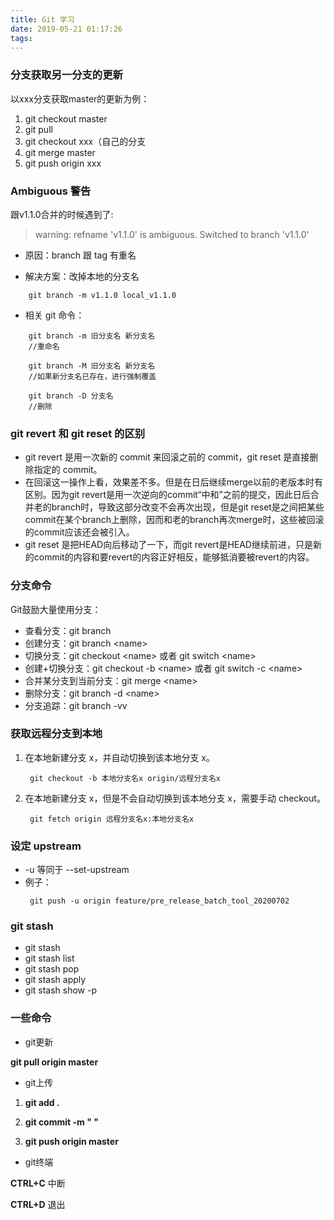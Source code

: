 ```yaml
---
title: Git 学习
date: 2019-05-21 01:17:26
tags:
---
```


### 分支获取另一分支的更新
以xxx分支获取master的更新为例：
1. git checkout master
2. git pull
3. git checkout xxx（自己的分支
4. git merge master
5. git push origin xxx

### Ambiguous 警告
跟v1.1.0合并的时候遇到了:

> warning: refname 'v1.1.0' is ambiguous.
> Switched to branch 'v1.1.0'


- 原因：branch 跟 tag 有重名

- 解决方案：改掉本地的分支名
```
    git branch -m v1.1.0 local_v1.1.0
```

- 相关 git 命令：
```
    git branch -m 旧分支名 新分支名 
    //重命名

    git branch -M 旧分支名 新分支名
    //如果新分支名已存在，进行强制覆盖

    git branch -D 分支名
    //删除
```

### git revert 和 git reset 的区别 
- git revert 是用一次新的 commit 来回滚之前的 commit，git reset 是直接删除指定的 commit。
- 在回滚这一操作上看，效果差不多。但是在日后继续merge以前的老版本时有区别。因为git revert是用一次逆向的commit“中和”之前的提交，因此日后合并老的branch时，导致这部分改变不会再次出现，但是git reset是之间把某些commit在某个branch上删除，因而和老的branch再次merge时，这些被回滚的commit应该还会被引入。 
- git reset 是把HEAD向后移动了一下，而git revert是HEAD继续前进，只是新的commit的内容和要revert的内容正好相反，能够抵消要被revert的内容。

### 分支命令
Git鼓励大量使用分支：
- 查看分支：git branch
- 创建分支：git branch \<name>
- 切换分支：git checkout \<name> 或者 git switch \<name>
- 创建+切换分支：git checkout -b \<name> 或者 git switch -c \<name>
- 合并某分支到当前分支：git merge \<name>
- 删除分支：git branch -d \<name>
- 分支追踪：git branch -vv

### 获取远程分支到本地
1. 在本地新建分支 x，并自动切换到该本地分支 x。
   ```
    git checkout -b 本地分支名x origin/远程分支名x
   ```
2. 在本地新建分支 x，但是不会自动切换到该本地分支 x，需要手动 checkout。
   ```
    git fetch origin 远程分支名x:本地分支名x
   ```

### 设定 upstream
- -u 等同于 --set-upstream
- 例子：
   ```
    git push -u origin feature/pre_release_batch_tool_20200702
   ```

### git stash
- git stash
- git stash list
- git stash pop
- git stash apply
- git stash show -p


### 一些命令
- git更新

**git pull origin master**


- git上传

1. **git add .**

2. **git commit -m "  "**

3. **git push origin master**

- git终端

**CTRL+C** 中断

**CTRL+D** 退出


